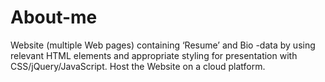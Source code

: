 # About-me
 Website (multiple Web pages) containing ‘Resume’ and Bio -data by using relevant HTML elements and appropriate styling for presentation with CSS/jQuery/JavaScript. Host the Website on a cloud platform.
